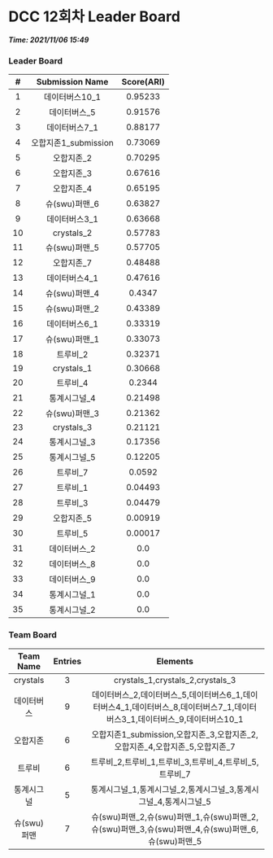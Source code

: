 # DCC 12회차 Leader Board
***Time: 2021/11/06 15:49***

### Leader Board

|#|Submission Name|Score(ARI)|
|:---:|:---:|:---:|
|1|데이터버스10_1|0.95233|
|2|데이터버스_5|0.91576|
|3|데이터버스7_1|0.88177|
|4|오합지존1_submission|0.73069|
|5|오합지존_2|0.70295|
|6|오합지존_3|0.67616|
|7|오합지존_4|0.65195|
|8|슈(swu)퍼맨_6|0.63827|
|9|데이터버스3_1|0.63668|
|10|crystals_2|0.57783|
|11|슈(swu)퍼맨_5|0.57705|
|12|오합지존_7|0.48488|
|13|데이터버스4_1|0.47616|
|14|슈(swu)퍼맨_4|0.4347|
|15|슈(swu)퍼맨_2|0.43389|
|16|데이터버스6_1|0.33319|
|17|슈(swu)퍼맨_1|0.33073|
|18|트루비_2|0.32371|
|19|crystals_1|0.30668|
|20|트루비_4|0.2344|
|21|통계시그널_4|0.21498|
|22|슈(swu)퍼맨_3|0.21362|
|23|crystals_3|0.21121|
|24|통계시그널_3|0.17356|
|25|통계시그널_5|0.12205|
|26|트루비_7|0.0592|
|27|트루비_1|0.04493|
|28|트루비_3|0.04479|
|29|오합지존_5|0.00919|
|30|트루비_5|0.00017|
|31|데이터버스_2|0.0|
|32|데이터버스_8|0.0|
|33|데이터버스_9|0.0|
|34|통계시그널_1|0.0|
|35|통계시그널_2|0.0|

### Team Board

|Team Name|Entries|Elements|
|:---:|:---:|:---:|
|crystals|3|crystals_1,crystals_2,crystals_3|
|데이터버스|9|데이터버스_2,데이터버스_5,데이터버스6_1,데이터버스4_1,데이터버스_8,데이터버스7_1,데이터버스3_1,데이터버스_9,데이터버스10_1|
|오합지존|6|오합지존1_submission,오합지존_3,오합지존_2,오합지존_4,오합지존_5,오합지존_7|
|트루비|6|트루비_2,트루비_1,트루비_3,트루비_4,트루비_5,트루비_7|
|통계시그널|5|통계시그널_1,통계시그널_2,통계시그널_3,통계시그널_4,통계시그널_5|
|슈(swu)퍼맨|7|슈(swu)퍼맨_2,슈(swu)퍼맨_1,슈(swu)퍼맨_2,슈(swu)퍼맨_3,슈(swu)퍼맨_4,슈(swu)퍼맨_6,슈(swu)퍼맨_5|
